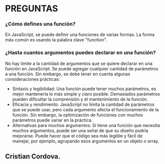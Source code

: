 # PREGUNTAS

### ¿Cómo defines una función?
 En JavaScript, se puede definir una funciones de varias formas. La forma más común es usando la palabra clave "function".

### ¿Hasta cuantos argumentos puedes declarar en una función?
 No hay límite a la cantidad de argumentos que se quiere declarar en una función en JavaScript. Se puede agregar cualquier cantidad de parámetros a una función. Sin embargo, se debe tener en cuenta algunas consideraciones prácticas:
 
- Sintaxis y legibilidad: Una función puede tener muchos parámetros, es mejor mantenerla lo más simple y claro posible. Demasiados parámetros pueden dificultar la comprensión y el mantenimiento de la función.
- Eficacia y rendimiento: JavaScript no limita la cantidad de parámetros que se puede usar, pero cada argumento afecta el funcionamiento de la función. Sin embargo, la optimización de funciones con muchos parámetros puede variar en la práctica.
- Alternativas para muchos argumentos: Si tiene una función que necesita muchos argumentos, puede ser una señal de que su diseño podría mejorarse. Puede hacer que el código sea más legible y fácil de manejar, por ejemplo, agrupando esos argumentos en un objeto o array.
## Cristian Cordova.